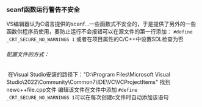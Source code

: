 ### scanf函数运行警告不安全

​	VS编辑器认为C语言提供的scanf...一些函数式不安全的，于是提供了另外的一些函数供程序员使用，要防止运行不会报错可以在源文件的第一行添加：
`#define _CRT_SECURE_NO_WARNINGS 1`
或者在项目属性的C/C++中设置SDL检查为否

###### 配置文件的方式：

​	在Visual Studio安装的路径下："D:\Program Files\Microsoft Visual Studio\2022\Community\Common7\IDE\VC\VCProjectItems" 找到 newc++file.cpp文件
编辑该文件在文件中添加 `#define _CRT_SECURE_NO_WARNINGS 1`可以在每次创建c文件时自动添加该语句